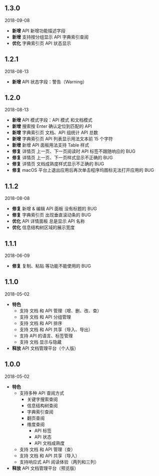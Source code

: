 ## 1.3.0

2018-09-08

- **新增** API 新增功能描述字段
- **新增** 支持按分组显示 API 字典索引查阅
- **优化** 字典索引页 API 状态显示

## 1.2.1

2018-08-13

- **新增** API 状态字段：警告（Warning）

## 1.2.0

2018-08-13

- **新增** API 模式字段：API 模式 和文档模式
- **新增** 搜索按 Enter 确认定位到匹配的 API
- **新增** 字典索引页 文档、API 组统计 API 总数
- **新增** 字典索引页 API 列表显示用法文本前 15 个字符
- **新增** 新增 API 面板用法支持 Table 样式
- **修复** 详情页 上一页、下一页阅读时 API 标签不跟随响应的 BUG
- **修复** 详情页 上一页、下一页样式显示不正确的 BUG
- **修复** 详情页 文档成熟度样式显示不正确的 BUG
- **修复** macOS 平台上退出应用后再次单击程序坞图标无法打开应用的 BUG

## 1.1.2

2018-08-08

- **修复** 新增 & 编辑 API 面板 没有标题的 BUG
- **修复** 字典索引页 出现垂直滚动条的 BUG
- **优化** API 详情面板 总是显示 API 名称
- **优化** 信息结构树区域的展示宽度

## 1.1.1

2018-06-09

- **修复** 复制、粘贴 等功能不能使用的 BUG

## 1.1.0

2018-05-02

- **特色**
  - 支持 文档 和 API 管理（增、删、改、查）
  - 支持 文档 和 API 分组管理
  - 支持 文档 和 API 排序
  - 支持 文档 和 API 共享（导入、导出）
  - 支持 API 的语言、标签管理
  - 支持 文档 显示与隐藏
- **释放** API 文档管理平台（个人版）

## 1.0.0

2018-05-02

- **特色**
  - 支持多种 API 查阅方式
    - 关键字搜索查阅
    - 信息结构树查阅
    - 字典索引查阅
    - 翻页查阅
    - 维度查阅
      - API 标签
      - API 状态
      - API 文档成熟度
  - 支持 文档 和 API 管理（查）
  - 支持 文档 和 API 共享（导入）
  - 支持响应式 API 阅读体验（两列和三列）
- **释放** API 文档管理平台（预览版）
